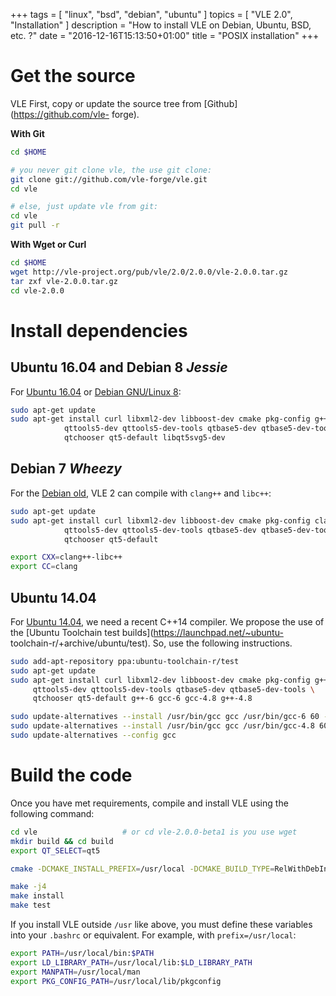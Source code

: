 +++
tags = [ "linux", "bsd", "debian", "ubuntu" ]
topics = [ "VLE 2.0", "Installation" ]
description = "How to install VLE on Debian, Ubuntu, BSD, etc. ?"
date = "2016-12-16T15:13:50+01:00"
title = "POSIX installation"
+++

# Get the source

VLE First, copy or update the source tree from [Github](https://github.com/vle-
forge).

**With Git**

````bash
cd $HOME

# you never git clone vle, the use git clone:
git clone git://github.com/vle-forge/vle.git
cd vle

# else, just update vle from git:
cd vle
git pull -r
````

**With Wget or Curl**

````bash
cd $HOME
wget http://vle-project.org/pub/vle/2.0/2.0.0/vle-2.0.0.tar.gz
tar zxf vle-2.0.0.tar.gz
cd vle-2.0.0
````

# Install dependencies

## Ubuntu 16.04 and Debian 8 *Jessie*

For [Ubuntu 16.04](http:://www.ubuntu.com) or [Debian GNU/Linux 8](http://www.debian.org):


````bash
sudo apt-get update
sudo apt-get install curl libxml2-dev libboost-dev cmake pkg-config g++ \
            qttools5-dev qttools5-dev-tools qtbase5-dev qtbase5-dev-tools \
            qtchooser qt5-default libqt5svg5-dev
````

## Debian 7 *Wheezy*

For the [Debian old](https://www.debian.org/releases/wheezy/), VLE 2 can compile with `clang++` and `libc++`:


````bash
sudo apt-get update
sudo apt-get install curl libxml2-dev libboost-dev cmake pkg-config clang++ libc++-dev linv++abi-dev \
            qttools5-dev qttools5-dev-tools qtbase5-dev qtbase5-dev-tools \
            qtchooser qt5-default

export CXX=clang++-libc++
export CC=clang
````

## Ubuntu 14.04

For [Ubuntu 14.04](http:://www.ubuntu.com), we need a recent C++14 compiler. We
propose the use of the [Ubuntu Toolchain test
builds](https://launchpad.net/~ubuntu- toolchain-r/+archive/ubuntu/test). So,
use the following instructions.

````bash
sudo add-apt-repository ppa:ubuntu-toolchain-r/test
sudo apt-get update
sudo apt-get install curl libxml2-dev libboost-dev cmake pkg-config g++ \
     qttools5-dev qttools5-dev-tools qtbase5-dev qtbase5-dev-tools \
     qtchooser qt5-default g++-6 gcc-6 gcc-4.8 g++-4.8

sudo update-alternatives --install /usr/bin/gcc gcc /usr/bin/gcc-6 60 --slave /usr/bin/g++ g++ /usr/bin/g++-6
sudo update-alternatives --install /usr/bin/gcc gcc /usr/bin/gcc-4.8 60 --slave /usr/bin/g++ g++ /usr/bin/g++-4.8
sudo update-alternatives --config gcc
````

# Build the code

Once you have met requirements, compile and install VLE using the following
command:

````bash
cd vle                   # or cd vle-2.0.0-beta1 is you use wget
mkdir build && cd build
export QT_SELECT=qt5

cmake -DCMAKE_INSTALL_PREFIX=/usr/local -DCMAKE_BUILD_TYPE=RelWithDebInfo ..

make -j4
make install
make test
````

If you install VLE outside `/usr` like above, you must define these
variables into your `.bashrc` or equivalent. For example, with
`prefix=/usr/local`:

````bash
export PATH=/usr/local/bin:$PATH
export LD_LIBRARY_PATH=/usr/local/lib:$LD_LIBRARY_PATH
export MANPATH=/usr/local/man
export PKG_CONFIG_PATH=/usr/local/lib/pkgconfig
````
